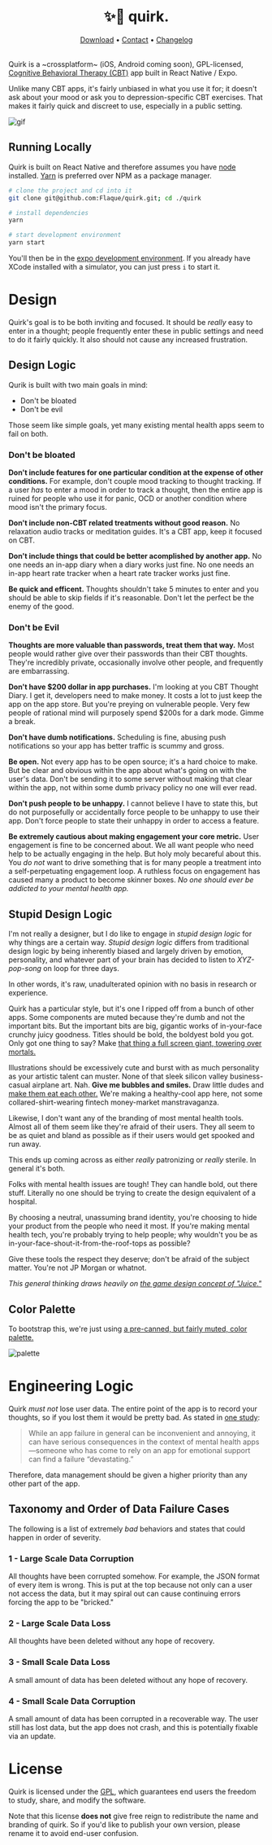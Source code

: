 <p align="center">
<h1 align="center">✨🐙 quirk. </h1>
</p>
<p align="center">
  <a href="https://itunes.apple.com/us/app/quirk-cbt/id1447026451?mt=8">Download</a> • <a href="mailto:humans@usequirk.com">Contact</a> • <a href="https://timeline.noticeable.io/Eg17gkp9Nga9OcrvjToA">Changelog</a>
<br><br>
</p>

Quirk is a ~crossplatform~ (iOS, Android coming soon), GPL-licensed, [Cognitive Behavioral Therapy (CBT)](https://en.wikipedia.org/wiki/Cognitive_behavioral_therapy#Declining_effectiveness)
app built in React Native / Expo.

Unlike many CBT apps, it's fairly unbiased in what you use it for; it doesn't ask about your mood or ask you
to depression-specific CBT exercises. That makes it fairly quick and discreet to use, especially in a public
setting.

![gif](https://i.imgur.com/IlGkIRf.gif)

## Running Locally

Quirk is built on React Native and therefore assumes you have [node](https://nodejs.org/en/) installed.
[Yarn](https://yarnpkg.com/en/) is preferred over NPM as a package manager.

```sh
# clone the project and cd into it
git clone git@github.com:Flaque/quirk.git; cd ./quirk

# install dependencies
yarn

# start development environment
yarn start
```

You'll then be in the [expo development environment](https://docs.expo.io/versions/latest/).
If you already have XCode installed with a simulator, you can just press `i` to start it.

# Design

Quirk's goal is to be both inviting and focused. It should be _really_ easy to enter in a thought; people frequently enter these in public settings and need to do it fairly quickly. It also should not cause any increased frustration.

## Design Logic

Qurik is built with two main goals in mind:

- Don't be bloated
- Don't be evil

Those seem like simple goals, yet many existing mental health apps seem to fail on both.

### Don't be bloated

**Don't include features for one particular condition at the expense of other conditions.** For example, don't couple mood tracking to thought tracking. If a user _has_ to enter a mood in order to track a thought, then the entire app is ruined for people who use it for panic, OCD or another condition where mood isn't the primary focus.

**Don't include non-CBT related treatments without good reason.** No relaxation audio tracks or meditation guides. It's a CBT app, keep it focused on CBT.

**Don't include things that could be better acomplished by another app.** No one needs an in-app diary when a diary works just fine. No one needs an in-app heart rate tracker when a heart rate tracker works just fine.

**Be quick and efficent.** Thoughts shouldn't take 5 minutes to enter and you should be able to skip fields if it's reasonable. Don't let the perfect be the enemy of the good.

### Don't be Evil

**Thoughts are more valuable than passwords, treat them that way.** Most people would rather give over their passwords than their CBT thoughts. They're incredibly private, occasionally involve other people, and frequently are embarrassing.

**Don't have \$200 dollar in app purchases.** I'm looking at you CBT Thought Diary. I get it, developers need to make money. It costs a lot to just keep the app on the app store. But you're preying on vulnerable people. Very few people of rational mind will purposely spend \$200s for a dark mode. Gimme a break.

**Don't have dumb notifications.** Scheduling is fine, abusing push notifications so your app has better traffic is scummy and gross.

**Be open.** Not every app has to be open source; it's a hard choice to make. But be clear and obvious within the app about what's going on with the user's data. Don't be sending it to some server without making that clear within the app, not within some dumb privacy policy no one will ever read.

**Don't push people to be unhappy.** I cannot believe I have to state this, but do not purposefully or accidentally force people to be unhappy to use their app. Don't force people to state their unhappy in order to access a feature.

**Be extremely cautious about making engagement your core metric.** User engagement is fine to be concerned about. We all want people who need help to be actually engaging in the help. But holy moly becareful about this. You _do not_ want to drive something that is for many people a treatment into a self-perpetuating engagement loop. A ruthless focus on engagement has caused many a product to become skinner boxes. _No one should ever be addicted to your mental health app._

## Stupid Design Logic

I'm not really a designer, but I do like to engage in _stupid design logic_ for why things are a certain way. _Stupid design logic_ differs from traditional design logic by being inherently biased and largely driven by emotion, personality, and whatever part of your brain has decided to listen to _XYZ-pop-song_ on loop for three days.

In other words, it's raw, unadulterated opinion with no basis in research or experience.

Quirk has a particular style, but it's one I ripped off from a bunch of other apps. Some components are muted because they're dumb and not the important bits. But the important bits are big, gigantic works of in-your-face crunchy juicy goodness. Titles should be bold, the boldyest bold you got. Only got one thing to say? Make [that thing a full screen giant, towering over mortals.](https://i.imgur.com/zcplBkP.png)

Illustrations should be excessively cute and burst with as much personality as your artistic talent can muster. None of that sleek silicon valley business-casual airplane art. Nah. **Give me bubbles and smiles.** Draw little dudes and [make them eat each other.](https://i.imgur.com/JYM9CbA.png) We're making a healthy-cool app here, not some collared-shirt-wearing fintech money-market manstravaganza.

Likewise, I don't want any of the branding of most mental health tools. Almost all of them seem like they're afraid of their users. They all seem to be as quiet and bland as possible as if their users would get spooked and run away.

This ends up coming across as either _really_ patronizing or _really_ sterile. In general it's
both.

Folks with mental health issues are tough! They can handle bold, out there stuff. Literally
no one should be trying to create the design equivalent of a hospital.

By choosing a neutral, unassuming brand identity, you're choosing to hide your product
from the people who need it most. If you're making mental health tech, you're probably
trying to help people; why wouldn't you be as in-your-face-shout-it-from-the-roof-tops
as possible?

Give these tools the respect they deserve; don't be afraid of the subject matter. You're not JP Morgan or whatnot.

_This general thinking draws heavily on [the game design concept of "Juice."](https://www.youtube.com/watch?v=216_5nu4aVQ)_

## Color Palette

To bootstrap this, we're just using [a pre-canned, but fairly muted, color palette.](https://flatuicolors.com/palette/ru)

![palette](https://i.imgur.com/yXyLg3I.png)

# Engineering Logic

Quirk _must not_ lose user data. The entire point of the app is to record your thoughts, so if you lost them it would be pretty bad. As stated in [one study](https://www.ncbi.nlm.nih.gov/pmc/articles/PMC6010839/):

> While an app failure in general can be inconvenient and annoying, it can have serious consequences in the context of mental health apps—someone who has come to rely on an app for emotional support can find a failure “devastating.”

Therefore, data management should be given a higher priority than any other part of the app.

## Taxonomy and Order of Data Failure Cases

The following is a list of extremely _bad_ behaviors and states that could happen in order of severity.

### 1 - Large Scale Data Corruption

All thoughts have been corrupted somehow. For example, the JSON format of every item is wrong. This is put at the top because not only can a user not access the data, but it may spiral out can cause continuing errors forcing the app to be "bricked."

### 2 - Large Scale Data Loss

All thoughts have been deleted without any hope of recovery.

### 3 - Small Scale Data Loss

A small amount of data has been deleted without any hope of recovery.

### 4 - Small Scale Data Corruption

A small amount of data has been corrupted in a recoverable way. The user still has lost data, but the app does not crash, and this is potentially fixable via an update.

# License

Quirk is licensed under the [GPL](https://en.wikipedia.org/wiki/GNU_General_Public_License), which guarantees end users the freedom to study, share, and modify the software.

Note that this license **does not** give free reign to redistribute the name and branding of quirk. So if you'd like to publish your own version, please rename it to avoid end-user confusion.
